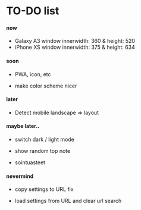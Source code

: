 # TO-DO list

#### now

- Galaxy A3 window innerwidth: 360 & height: 520
- iPhone XS window innerwidth: 375 & height: 634

#### soon

- PWA, icon, etc

- make color scheme nicer

#### later

- Detect mobile landscape => layout

#### maybe later..

- switch dark / light mode

- show random top note

- sointuasteet

#### nevermind

- copy settings to URL fix

- load settings from URL and clear url search
